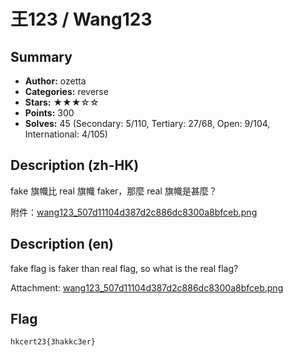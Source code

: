 王123 / Wang123
===

## Summary
* **Author:** ozetta
* **Categories:** reverse
* **Stars:** ★★★☆☆
* **Points:** 300
* **Solves:** 45 (Secondary: 5/110, Tertiary: 27/68, Open: 9/104, International: 4/105)

## Description (zh-HK)

fake 旗幟比 real 旗幟 faker，那麼 real 旗幟是甚麼？

附件：[wang123_507d11104d387d2c886dc8300a8bfceb.png](https://github.com/blackb6a/hkcert-ctf-2022-challenges/releases/download/v1.0.0/wang123_507d11104d387d2c886dc8300a8bfceb.png)

## Description (en)

fake flag is faker than real flag, so what is the real flag?

Attachment: [wang123_507d11104d387d2c886dc8300a8bfceb.png](https://github.com/blackb6a/hkcert-ctf-2022-challenges/releases/download/v1.0.0/wang123_507d11104d387d2c886dc8300a8bfceb.png)

## Flag

```
hkcert23{3hakkc3er}
```

